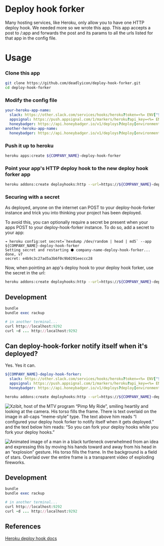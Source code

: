 # Deploy hook forker

Many hosting services, like Heroku, only allow you to have one HTTP deploy hook. We needed more so we wrote this app. This app accepts a post to /:app and forwards the post and its params to all the urls listed for that app in the config file.

# Usage

### Clone this app

```sh
git clone https://github.com/deadlyicon/deploy-hook-forker.git
cd deploy-hook-forker
```

### Modify the config file

```yaml
your-heroku-app-name:
  slack: https://other.slack.com/services/hooks/heroku?token=<%= ENV["SLACK_TOKEN"] %>
  appsignal: https://push.appsignal.com/1/markers/heroku?api_key=<%= ENV["APP_SIGNAL_API_KEY"] %>
  honeybadger: https://api.honeybadger.io/v1/deploys?deploy[environment]=production&api_key=<%= ENV["HONEYBADGER_API_KEY"] %>
another-heroku-app-name:
  honeybadger: https://api.honeybadger.io/v1/deploys?deploy[environment]=staging&api_key=<%= ENV["HONEYBADGER_API_KEY"] %>
```

### Push it up to heroku

```sh
heroku apps:create ${COMPANY_NAME}-deploy-hook-forker
```

### Point your app's HTTP deploy hook to the new deploy hook forker app

```sh
heroku addons:create deployhooks:http --url=https://${COMPANY_NAME}-deploy-hook-forker.herokuapp.com
```

### Securing with a secret

As deployed, anyone on the internet can POST to your deploy-hook-forker instance
and trick you into thinking your project has been deployed.

To avoid this, you can optionally require a secret be present when your apps POST to your
deploy-hook-forker instance. To do so, add a secret to your app:

```
➔ heroku config:set secret=`hexdump /dev/random | head | md5` --app ${COMPANY_NAME}-deploy-hook-forker
Setting secret and restarting ⬢ company-name-deploy-hook-forker... done, v7
secret: e4b9c3c27ad5a3b6f0c9b0291eeccc28
```

Now, when pointing an app's deploy hook to your deploy hook forker, use the secret in the url:

```sh
heroku addons:create deployhooks:http --url=https://${COMPANY_NAME}-deploy-hook-forker.herokuapp.com?secret=e4b9c3c27ad5a3b6f0c9b0291eeccc28
```


## Development

```ruby
bundle
bundle exec rackup

# in another terminal...
curl http://localhost:9292
curl -d ... http://localhost:9292
```

## Can deploy-hook-forker notify itself when it's deployed?

Yes. Yes it can.

```yaml
${COMPANY_NAME}-deploy-hook-forker:
  slack: https://other.slack.com/services/hooks/heroku?token=<%= ENV["SLACK_TOKEN"] %>
  appsignal: https://push.appsignal.com/1/markers/heroku?api_key=<%= ENV["APP_SIGNAL_API_KEY"] %>
  honeybadger: https://api.honeybadger.io/v1/deploys?deploy[environment]=production&api_key=<%= ENV["HONEYBADGER_API_KEY"] %>
```

```sh
heroku addons:create deployhooks:http --url=https://${COMPANY_NAME}-deploy-hook-forker.herokuapp.com --app ${COMPANY_NAME}-deploy-hook-forker
```

![Xzibit, host of the MTV program “Pimp My Ride”, smiling heartily and looking at the camera. His torso fills the frame. There is text overlaid on the image in all-caps “meme-style” type. The text above him reads “I configured your deploy hook forker to notify itself when it gets deployed.” and the text below him reads: “So you can fork your deploy hooks while you fork your deploy hooks.”](documentation-images/yo-dawg.png)

![Animated image of a man in a black turtleneck overwhelmed from an idea and expressing this by moving his hands toward and away from his head in an “explosion” gesture. His torso fills the frame. In the background is a field of stars. Overlaid over the entire frame is a transparent video of exploding fireworks.](documentation-images/mind-blown.gif)


## Development

```ruby
bundle
bundle exec rackup

# in another terminal...
curl http://localhost:9292
curl -d ... http://localhost:9292
```

## References

[Heroku deploy hook docs](https://devcenter.heroku.com/articles/deploy-hooks)
